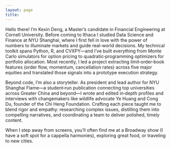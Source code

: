 ```yaml
---
layout: page
title: 
---
```


Hello there! I’m Kexin Deng, a Master’s candidate in Financial Engineering at Cornell University. Before coming to Ithaca I studied Data Science and Finance at NYU Shanghai, where I first fell in love with the power of numbers to illuminate markets and guide real-world decisions. My technical toolkit spans Python, R, and CVXPY—and I’ve built everything from Monte Carlo simulators for option pricing to quadratic‐programming optimizers for portfolio allocation. Most recently, I led a project extracting limit‐order‐book features (order flow, momentum, cancellation rates) across five major equities and translated those signals into a prototype execution strategy.

Beyond code, I’m also a storyteller. As president and lead author for NYU Shanghai Flame—a student‐run publication connecting top universities across Greater China and beyond—I wrote and edited in‐depth profiles and interviews with changemakers like wildlife advocate Ye Huang and Cong Du, founder of the Chi Heng Foundation. Crafting each piece taught me to blend rigor and empathy: researching complex issues, distilling them into compelling narratives, and coordinating a team to deliver polished, timely content.

When I step away from screens, you’ll often find me at a Broadway show (I have a soft spot for a cappella harmonies), exploring great food, or traveling to new cities.
